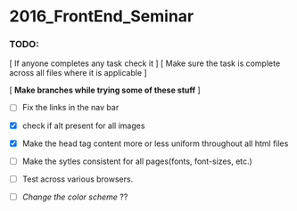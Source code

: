 # 2016_FrontEnd_Seminar

### TODO: 
[ If anyone completes any task check it ]
[ Make sure the task is complete across all files where it is applicable ]

[ **Make branches while trying some of these stuff** ]

- [ ] Fix the links in the nav bar
- [x] check if alt present for all images
- [x] Make the head tag content more or less uniform throughout all html files
- [ ] Make the sytles consistent for all pages(fonts, font-sizes, etc.)
- [ ] Test across various browsers.

- [ ] *Change the color scheme* ??